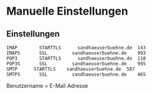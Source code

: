 # Manuelle Einstellungen

## Einstellungen

```
IMAP	    STARTTLS	  sandhaeuserbuehne.de	143
IMAPS	    SSL	        sandhaeuserbuehne.de	993
POP3	    STARTTLS	  sandhaeuserbuehne.de	110
POP3S	    SSL	        sandhaeuserbuehne.de	995
SMTP      STARTTLS	  sandhaeuserbuehne.de	587
SMTPS	    SSL	        sandhaeuserbuehne.de	465
```

Benutzername = E-Mail Adresse



